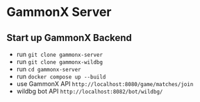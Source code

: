 # GammonX Server

## Start up GammonX Backend
- run `git clone gammonx-server`
- run `git clone gammonx-wildbg`
- run `cd gammonx-server`
- run `docker compose up --build`
- use GammonX API `http://localhost:8080/game/matches/join`
- wildbg bot API `http://localhost:8082/bot/wildbg/`